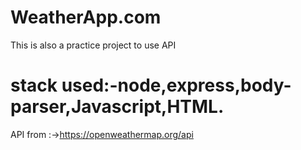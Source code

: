 # WeatherApp.com

This is also a practice project to use API

# stack used:-node,express,body-parser,Javascript,HTML.
API from :->https://openweathermap.org/api
